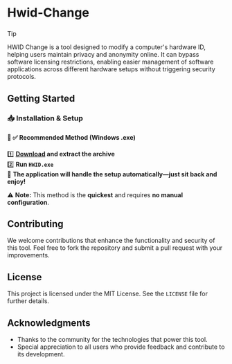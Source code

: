 #  Hwid-Change
### 
>[!tip]
>  HWID Change is a tool designed to modify a computer's hardware ID, helping users maintain privacy and anonymity online. It can bypass software licensing restrictions, enabling easier management of software applications across different hardware setups without triggering security protocols.
###

## Getting Started

### 📥 Installation & Setup

#### 🔹 ✅ Recommended Method (Windows .exe)

1️⃣ **[Download](../../releases) and extract the archive**  
2️⃣ **Run `HWID.exe`**  
🚀 **The application will handle the setup automatically—just sit back and enjoy!**  

⚠️ **Note:** This method is the **quickest** and requires **no manual configuration**.  

## Contributing

We welcome contributions that enhance the functionality and security of this tool. Feel free to fork the repository and submit a pull request with your improvements.

## License

This project is licensed under the MIT License. See the `LICENSE` file for further details.

## Acknowledgments

- Thanks to the community for the technologies that power this tool.
- Special appreciation to all users who provide feedback and contribute to its development.